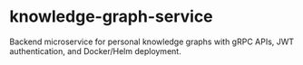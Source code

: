 # knowledge-graph-service
Backend microservice for personal knowledge graphs with gRPC APIs, JWT authentication, and Docker/Helm deployment.
